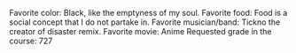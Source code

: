Favorite color: Black, like the emptyness of my soul.
Favorite food: Food is a social concept that I do not partake in.
Favorite musician/band: Tickno the creator of disaster remix.
Favorite movie: Anime
Requested grade in the course: 727
